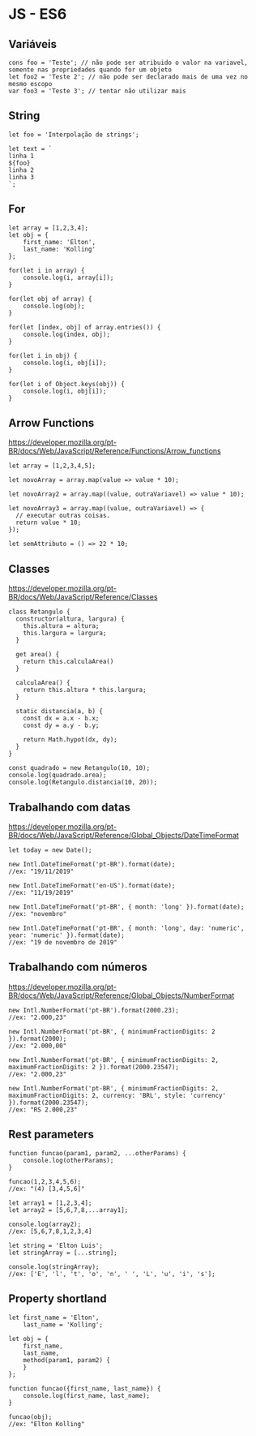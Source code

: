 # JS - ES6

## Variáveis

    cons foo = 'Teste'; // não pode ser atribuido o valor na variavel, somente nas propriedades quando for um objeto
    let foo2 = 'Teste 2'; // não pode ser declarado mais de uma vez no mesmo escopo
    var foo3 = 'Teste 3'; // tentar não utilizar mais

## String
    
    let foo = 'Interpolação de strings';
    
    let text = `
    linha 1
    ${foo}
    linha 2
    linha 3
    `;
    

## For

    let array = [1,2,3,4];
    let obj = {
        first_name: 'Elton',
        last_name: 'Kolling'
    };
    
    for(let i in array) {
        console.log(i, array[i]);
    }
    
    for(let obj of array) {
        console.log(obj);
    }
    
    for(let [index, obj] of array.entries()) {
        console.log(index, obj);
    }
    
    for(let i in obj) {
        console.log(i, obj[i]);
    }
    
    for(let i of Object.keys(obj)) {
        console.log(i, obj[i]);
    }


## Arrow Functions
https://developer.mozilla.org/pt-BR/docs/Web/JavaScript/Reference/Functions/Arrow_functions

    let array = [1,2,3,4,5];

    let novoArray = array.map(value => value * 10);

    let novoArray2 = array.map((value, outraVariavel) => value * 10);

    let novoArray3 = array.map((value, outraVariavel) => {
      // executar outras coisas.
      return value * 10;
    });

    let semAttributo = () => 22 * 10;


## Classes
https://developer.mozilla.org/pt-BR/docs/Web/JavaScript/Reference/Classes
  
    class Retangulo {
      constructor(altura, largura) {
        this.altura = altura;
        this.largura = largura;
      }

      get area() {
        return this.calculaArea()  
      }  

      calculaArea() {  
        return this.altura * this.largura;  
      }

      static distancia(a, b) {
        const dx = a.x - b.x;
        const dy = a.y - b.y;

        return Math.hypot(dx, dy);
      }
    }

    const quadrado = new Retangulo(10, 10);
    console.log(quadrado.area);
    console.log(Retangulo.distancia(10, 20));
  

## Trabalhando com datas
https://developer.mozilla.org/pt-BR/docs/Web/JavaScript/Reference/Global_Objects/DateTimeFormat
  
    let today = new Date();

    new Intl.DateTimeFormat('pt-BR').format(date);
    //ex: "19/11/2019"

    new Intl.DateTimeFormat('en-US').format(date);
    //ex: "11/19/2019"

    new Intl.DateTimeFormat('pt-BR', { month: 'long' }).format(date);
    //ex: "novembro"

    new Intl.DateTimeFormat('pt-BR', { month: 'long', day: 'numeric', year: 'numeric' }).format(date);
    //ex: "19 de novembro de 2019"


## Trabalhando com números
https://developer.mozilla.org/pt-BR/docs/Web/JavaScript/Reference/Global_Objects/NumberFormat

    new Intl.NumberFormat('pt-BR').format(2000.23);
    //ex: "2.000,23"

    new Intl.NumberFormat('pt-BR', { minimumFractionDigits: 2 }).format(2000);
    //ex: "2.000,00"

    new Intl.NumberFormat('pt-BR', { minimumFractionDigits: 2, maximumFractionDigits: 2 }).format(2000.23547);
    //ex: "2.000,23"

    new Intl.NumberFormat('pt-BR', { minimumFractionDigits: 2, maximumFractionDigits: 2, currency: 'BRL', style: 'currency' }).format(2000.23547);
    //ex: "RS 2.000,23"
  

## Rest parameters

    function funcao(param1, param2, ...otherParams) {
        console.log(otherParams);
    }
    
    funcao(1,2,3,4,5,6);
    //ex: "(4) [3,4,5,6]"

    let array1 = [1,2,3,4];
    let array2 = [5,6,7,8,...array1];
    
    console.log(array2);
    //ex: [5,6,7,8,1,2,3,4]
    
    let string = 'Elton Luis';
    let stringArray = [...string];
    
    console.log(stringArray);
    //ex: ['E', 'l', 't', 'o', 'n', ' ', 'L', 'u', 'i', 's'];


## Property shortland

    let first_name = 'Elton',
        last_name = 'Kolling';
    
    let obj = {
        first_name,
        last_name,
        method(param1, param2) {
        }        
    };
    
    function funcao({first_name, last_name}) {
        console.log(first_name, last_name);
    }
    
    funcao(obj);
    //ex: "Elton Kolling"
    
    

